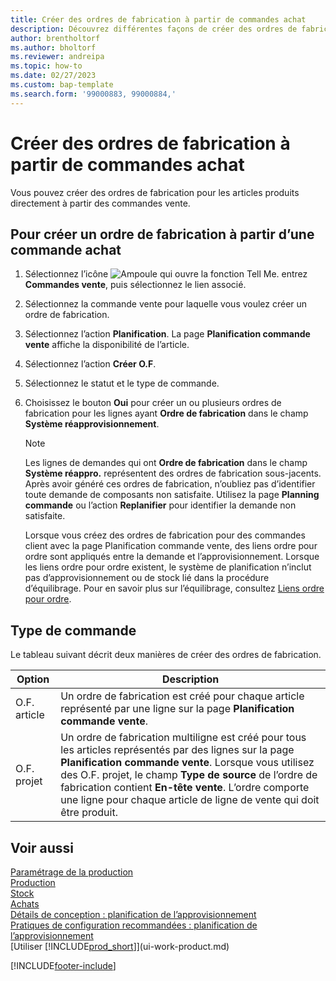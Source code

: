 ```yaml
---
title: Créer des ordres de fabrication à partir de commandes achat
description: Découvrez différentes façons de créer des ordres de fabrication pour les articles produits directement à partir des commandes vente.
author: brentholtorf
ms.author: bholtorf
ms.reviewer: andreipa
ms.topic: how-to
ms.date: 02/27/2023
ms.custom: bap-template
ms.search.form: '99000883, 99000884,'
---
```

# Créer des ordres de fabrication à partir de commandes achat

Vous pouvez créer des ordres de fabrication pour les articles produits directement à partir des commandes vente.  

## Pour créer un ordre de fabrication à partir d’une commande achat  

1. Sélectionnez l’icône ![Ampoule qui ouvre la fonction Tell Me.](media/ui-search/search_small.png "Dites-moi ce que vous voulez faire") entrez **Commandes vente**, puis sélectionnez le lien associé.  
2. Sélectionnez la commande vente pour laquelle vous voulez créer un ordre de fabrication.  
3. Sélectionnez l’action **Planification**. La page **Planification commande vente** affiche la disponibilité de l’article.  
4. Sélectionnez l’action **Créer O.F**.  
5. Sélectionnez le statut et le type de commande.  
6. Choisissez le bouton **Oui** pour créer un ou plusieurs ordres de fabrication pour les lignes ayant **Ordre de fabrication** dans le champ **Système réapprovisionnement**.

    > [!NOTE]  
    > Les lignes de demandes qui ont **Ordre de fabrication** dans le champ **Système réappro.** représentent des ordres de fabrication sous-jacents. Après avoir généré ces ordres de fabrication, n’oubliez pas d’identifier toute demande de composants non satisfaite. Utilisez la page **Planning commande** ou l’action **Replanifier** pour identifier la demande non satisfaite.
    >
    > Lorsque vous créez des ordres de fabrication pour des commandes client avec la page Planification commande vente, des liens ordre pour ordre sont appliqués entre la demande et l’approvisionnement. Lorsque les liens ordre pour ordre existent, le système de planification n’inclut pas d’approvisionnement ou de stock lié dans la procédure d’équilibrage. Pour en savoir plus sur l’équilibrage, consultez [Liens ordre pour ordre](design-details-central-concepts-of-the-planning-system.md#order-to-order-links).

## Type de commande  

Le tableau suivant décrit deux manières de créer des ordres de fabrication.

|Option|Description|
|------|-----------|
|O.F. article|Un ordre de fabrication est créé pour chaque article représenté par une ligne sur la page **Planification commande vente**.|
|O.F. projet|Un ordre de fabrication multiligne est créé pour tous les articles représentés par des lignes sur la page **Planification commande vente**. Lorsque vous utilisez des O.F. projet, le champ **Type de source** de l’ordre de fabrication contient **En-tête vente**. L’ordre comporte une ligne pour chaque article de ligne de vente qui doit être produit.|

## Voir aussi  

[Paramétrage de la production](production-configure-production-processes.md)  
[Production](production-manage-manufacturing.md)  
[Stock](inventory-manage-inventory.md)  
[Achats](purchasing-manage-purchasing.md)  
[Détails de conception : planification de l’approvisionnement](design-details-supply-planning.md)  
[Pratiques de configuration recommandées : planification de l’approvisionnement](setup-best-practices-supply-planning.md)  
[Utiliser [!INCLUDE[prod_short](includes/prod_short.md)]](ui-work-product.md)


[!INCLUDE[footer-include](includes/footer-banner.md)]
